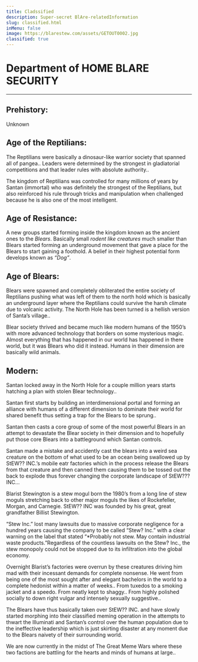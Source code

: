 ```yaml
---
title: Cladssified
description: Super-secret BlAre-relatedInformation
slug: classified.html
inMenu: false
image: https://blarestew.com/assets/GETOUT0002.jpg
classified: true
---
```


# Department of HOME BLARE SECURITY

---


## Prehistory:
Unknown

## Age of the Reptilians:
The Reptilians were basically a dinosaur-like warrior society that spanned all of pangea.. Leaders were determined by the strongest in gladiatorial competitions and that leader rules with absolute authority..

The kingdom of Reptilians was controlled for many millions of years by Santan (immortal) who was definitely the strongest of the Reptilians, but also reinforced his rule through tricks and manipulation when challenged because he is also one of the most intelligent.

## Age of Resistance:
A new groups started forming inside the kingdom known as the ancient ones to the *Blears*. Basically small *rodent like creatures* much smaller than Blears started forming an underground movement that gave a place for the Blears to start gaining a foothold. A belief in their highest potential form develops known as *“Dog”*.

## Age of Blears:
 Blears were spawned and completely obliterated the entire society of Reptilians pushing what was left of them to the north hold which is basically an underground layer where the Reptilians could survive the harsh climate due to volcanic activity. The North Hole has been turned is a hellish version of Santa’s village..

Blear society thrived and became much like modern humans of the 1950’s with more advanced technology that borders on some mysterious magic. Almost everything that has happened in our world has happened in there world, but it was Blears who did it instead. Humans in their dimension are basically wild animals.

## Modern:
Santan locked away in the North Hole for a couple million years starts hatching a plan with stolen Blear technology..

Santan first starts by building an interdimensional portal and forming an alliance with humans of a different dimension to dominate their world for shared benefit thus setting a trap for the Blears to be sprung..

Santan then casts a core group of some of the most powerful Blears in an attempt to devastate the Blear society in their dimension and to hopefully put those core Blears into a battleground which Santan controls.

Santan made a mistake and accidently cast the blears into a weird sea creature on the bottom of what used to be an ocean being swallowed up by StEW?? INC.’s mobile eatr factories which in the process release the Blears from that creature and then canned them causing them to be tossed out the back to explode thus forever changing the corporate landscape of StEW??? INC...

Blarist Stewington is a stew mogul born the 1980’s from a long line of stew moguls stretching back to other major moguls the likes of Rockefeller, Morgan, and Carnegie. StEW?? INC was founded by his great, great grandfather Billist Stewington.

“Stew Inc.” lost many lawsuits due to massive corporate negligence for a hundred years  causing the company to be called “Stew? Inc.” with a clear warning on the label that stated “*Probably not stew. May contain industrial waste products.”Regardless of the countless lawsuits on the Stew? Inc., the stew monopoly could not be stopped due to its infiltration into the global economy.


Overnight Blarist’s factories were overrun by these creatures driving him mad with their incessant demands for complete nonsense. He went from being one of the most sought after and elegant bachelors in the world to a complete hedonist within a matter of weeks.. From tuxedos to a smoking jacket and a speedo. From neatly kept to shaggy.. From highly polished socially to down right vulgar and intensely sexually suggestive..

The Blears have thus basically taken over StEW?? INC. and have slowly started morphing into their classified meming operation in the attempts to thwart the Illuminati and Santan’s control over the human population due to the ineffective leadership which is just skirting disaster at any moment due to the Blears naivety of their surrounding world.

We are now currently in the midst of The Great Meme Wars where these two factions are battling for the hearts and minds of humans at large..
